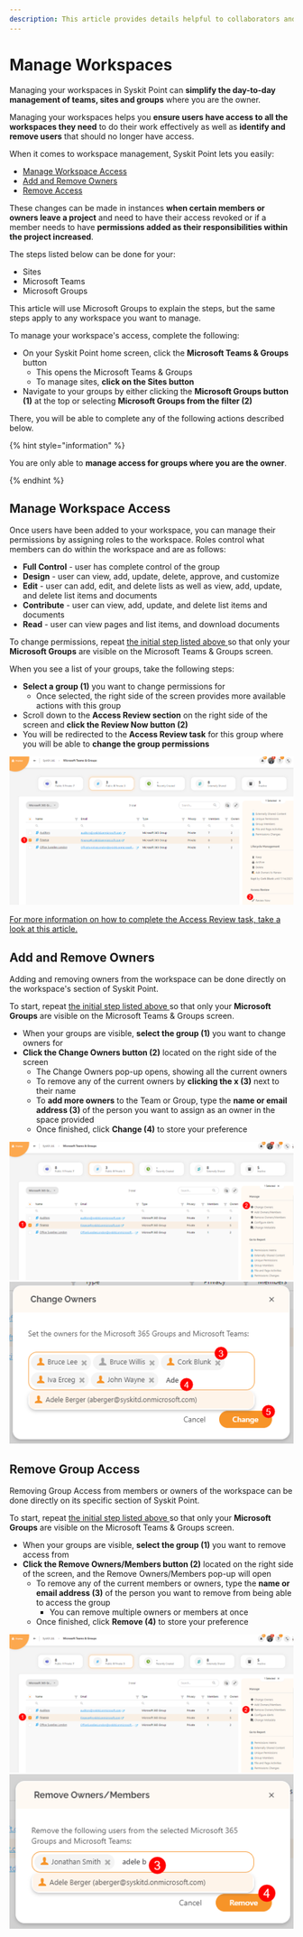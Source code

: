 ```yaml
---
description: This article provides details helpful to collaborators and site owners on how to manage your workspaces.
---
```


# Manage Workspaces

Managing your workspaces in Syskit Point can **simplify the day-to-day management of teams, sites and groups** where you are the owner.

Managing your workspaces helps you **ensure users have access to all the workspaces they need** to do their work effectively as well as **identify and remove users** that should no longer have access. 

When it comes to workspace management, Syskit Point lets you easily:
 * [Manage Workspace Access](#manage-workspace-access)
 * [Add and Remove Owners](#add-and-remove-owners)
 * [Remove Access](#remove-access)

These changes can be made in instances **when certain members or owners leave a project** and need to have their access revoked or if a member needs to have **permissions added as their responsibilities within the project increased**. 

The steps listed below can be done for your:
 * Sites
 * Microsoft Teams
 * Microsoft Groups

This article will use Microsoft Groups to explain the steps, but the same steps apply to any workspace you want to manage.  

To manage your workspace's access, complete the following: 

* On your Syskit Point home screen, click the **Microsoft Teams & Groups** button
  * This opens the Microsoft Teams & Groups
  * To manage sites, **click on the Sites button**
* Navigate to your groups by either clicking the **Microsoft Groups button (1)** at the top or selecting **Microsoft Groups from the filter (2)**


There, you will be able to complete any of the following actions described below. 


{% hint style="information" %}

You are only able to **manage access for groups where you are the owner**.

{% endhint %}

## Manage Workspace Access

Once users have been added to your workspace, you can manage their permissions by assigning roles to the workspace. Roles control what members can do within the workspace and are as follows: 
  * **Full Control** - user has complete control of the group
  * **Design** - user can view, add, update, delete, approve, and customize
  * **Edit** - user can add, edit, and delete lists as well as view, add, update, and delete list items and documents
  * **Contribute** - user can view, add, update, and delete list items and documents
  * **Read** - user can view pages and list items, and download documents

To change permissions, repeat [the initial step listed above ](#manage-workspaces) so that only your **Microsoft Groups** are visible on the Microsoft Teams & Groups screen. 

When you see a list of your groups, take the following steps:

 * **Select a group (1)** you want to change permissions for
   * Once selected, the right side of the screen provides more available actions with this group
 * Scroll down to the **Access Review section** on the right side of the screen and **click the Review Now button (2)**
 * You will be redirected to the **Access Review task** for this group where you will be able to **change the group permissions**

![Change Group Permissions](../../.gitbook/assets/manage-group-access_change-group-permissions.png)

[For more information on how to complete the Access Review task, take a look at this article.](../resolve-governance-tasks/access-review.md)


## Add and Remove Owners

Adding and removing owners from the workspace can be done directly on the workspace's section of Syskit Point. 

To start, repeat [the initial step listed above ](#manage-workspaces) so that only your **Microsoft Groups** are visible on the Microsoft Teams & Groups screen. 

  * When your groups are visible, **select the group (1)** you want to change owners for
* **Click the Change Owners button (2)** located on the right side of the screen
    * The Change Owners pop-up opens, showing all the current owners
  * To remove any of the current owners by **clicking the x (3)** next to their name
  * To **add more owners** to the Team or Group, type the **name or email address (3)** of the person you want to assign as an owner in the space provided
  * Once finished, click **Change (4)** to store your preference

![Add and Remove Group Owners](../../.gitbook/assets/manage-group-access_add-remove-group-owners.png)
![Add and Remove Group Owners Selection Step](../../.gitbook/assets/manage-group-access_add-remove-group-owners-selection.png)

## Remove Group Access

Removing Group Access from members or owners of the workspace can be done directly on its specific section of Syskit Point. 

To start, repeat [the initial step listed above ](#manage-workspace) so that only your **Microsoft Groups** are visible on the Microsoft Teams & Groups screen. 

  * When your groups are visible, **select the group (1)** you want to remove access from
* **Click the Remove Owners/Members button (2)** located on the right side of the screen, and the Remove Owners/Members pop-up will open
  * To remove any of the current members or owners, type the **name or email address (3)** of the person you want to remove from being able to access the group
    * You can remove multiple owners or members at once
  * Once finished, click **Remove (4)** to store your preference

![Remove Group Access](../../.gitbook/assets/manage-group-access_remove-group-access.png)
![Remove Owners or Members](../../.gitbook/assets/manage-group-access_remove-group-access-owners-members.png)